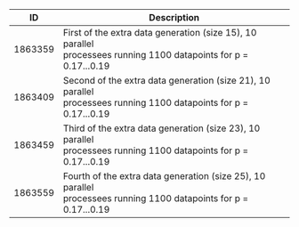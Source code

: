 | ID | Description |
| ------ | ----------- |
| 1863359   | First of the extra data generation (size 15), 10 parallel <br> processees running 1100 datapoints for p = 0.17...0.19 |
| 1863409   | Second of the extra data generation (size 21), 10 parallel <br> processees running 1100 datapoints for p = 0.17...0.19 |
| 1863459   | Third of the extra data generation (size 23), 10 parallel <br> processees running 1100 datapoints for p = 0.17...0.19 |
| 1863559   | Fourth of the extra data generation (size 25), 10 parallel <br> processees running 1100 datapoints for p = 0.17...0.19 |
